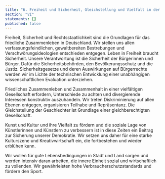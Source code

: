 ```yaml
---
title: "6. Freiheit und Sicherheit, Gleichstellung und Vielfalt in der modernen Demokratie"
section: "VI"
statements: []
published: false
---
```


Freiheit, Sicherheit und Rechtsstaatlichkeit sind die Grundlagen für das friedliche Zusammenleben in Deutschland. Wir stellen uns allen verfassungsfeindlichen, gewaltbereiten Bestrebungen und Verschwörungsideologien entschieden entgegen. Leben in Freiheit braucht Sicherheit. Unsere Verantwortung ist die Sicherheit der Bürgerinnen und Bürger. Dafür die Sicherheitsbehörden, den Bevölkerungsschutz und die Justiz. Sicherheitsgesetze und deren Auswirkungen auf Bürgerrechte werden wir im Lichte der technischen Entwicklung einer unabhängigen wissenschaftlichen Evaluation unterziehen.

Friedliches Zusammenleben und Zusammenhalt in einer vielfältigen Gesellschaft erfordern, Unterschiede zu achten und divergierende Interessen konstruktiv auszuhandeln. Wir treten Diskriminierung auf allen Ebenen entgegen, organisieren Teilhabe und Repräsentanz. Die Gleichstellung der Geschlechter ist Grundlage einer gleichberechtigten Gesellschaft.

Kunst und Kultur und ihre Vielfalt zu fördern und die soziale Lage von Künstlerinnen und Künstlern zu verbessern ist in diese Zeiten ein Beitrag zur Sicherung unserer Demokratie. Wir setzen uns daher für eine starke Kulturszene und Kreativwirtschaft ein, die fortbestehen und wieder erblühen kann.

Wir wollen für gute Lebensbedingungen in Stadt und Land sorgen und werden intensiv daran arbeiten, die innere Einheit sozial und wirtschaftlich zu vollenden. Wir gewährleisten hohe Verbraucherschutzstandards und fördern den Sport.
